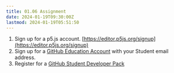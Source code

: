 ```yaml
---
title: 01.06 Assignment
date: 2024-01-19T09:30:00Z
lastmod: 2024-01-19T05:51:50
---
```


1. Sign up for a p5.js account. [https://editor.p5js.org/signup](https://editor.p5js.org/signup)
2. Sign up for a [GitHub Education Account](https://education.github.com/) with your Student email address.
3. Register for a [GitHub Student Developer Pack](https://education.github.com/pack)
